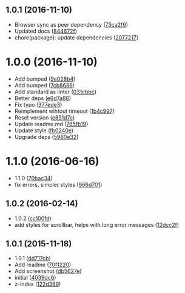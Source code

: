 <a name="1.0.1"></a>
## 1.0.1 (2016-11-10)

* Browser sync as peer dependency ([73ca2f9](https://github.com/Kikobeats/bs-pretty-message/commit/73ca2f9))
* Updated docs ([844672f](https://github.com/Kikobeats/bs-pretty-message/commit/844672f))
* chore(package): update dependencies ([2077217](https://github.com/Kikobeats/bs-pretty-message/commit/2077217))



<a name="1.0.0"></a>
# 1.0.0 (2016-11-10)

* Add bumped ([9e028b4](https://github.com/Kikobeats/bs-pretty-message/commit/9e028b4))
* Add bumped ([7cb8686](https://github.com/Kikobeats/bs-pretty-message/commit/7cb8686))
* Add standard as linter ([031cbbc](https://github.com/Kikobeats/bs-pretty-message/commit/031cbbc))
* Better deps ([e6d7a88](https://github.com/Kikobeats/bs-pretty-message/commit/e6d7a88))
* Fix typo ([377ede3](https://github.com/Kikobeats/bs-pretty-message/commit/377ede3))
* Reimplement wihtout timeout ([1b4c997](https://github.com/Kikobeats/bs-pretty-message/commit/1b4c997))
* Reset version ([e851d7c](https://github.com/Kikobeats/bs-pretty-message/commit/e851d7c))
* Update readme.md ([765fb19](https://github.com/Kikobeats/bs-pretty-message/commit/765fb19))
* Update style ([fb0240e](https://github.com/Kikobeats/bs-pretty-message/commit/fb0240e))
* Upgrade deps ([5960e32](https://github.com/Kikobeats/bs-pretty-message/commit/5960e32))



<a name="1.1.0"></a>
# 1.1.0 (2016-06-16)

* 1.1.0 ([70bac34](https://github.com/Kikobeats/bs-pretty-message/commit/70bac34))
* fix errors, simpler styles ([966d701](https://github.com/Kikobeats/bs-pretty-message/commit/966d701))



<a name="1.0.2"></a>
## 1.0.2 (2016-02-14)

* 1.0.2 ([cc100fd](https://github.com/Kikobeats/bs-pretty-message/commit/cc100fd))
* add styles for scrollbar, helps with long error messages ([12dcc2f](https://github.com/Kikobeats/bs-pretty-message/commit/12dcc2f))



<a name="1.0.1"></a>
## 1.0.1 (2015-11-18)

* 1.0.1 ([dd717cb](https://github.com/Kikobeats/bs-pretty-message/commit/dd717cb))
* Add readme ([70f1220](https://github.com/Kikobeats/bs-pretty-message/commit/70f1220))
* Add screenshot ([db5627e](https://github.com/Kikobeats/bs-pretty-message/commit/db5627e))
* initial ([4039dc6](https://github.com/Kikobeats/bs-pretty-message/commit/4039dc6))
* z-index ([122d369](https://github.com/Kikobeats/bs-pretty-message/commit/122d369))



